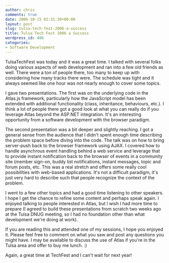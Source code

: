 ```yaml
---
author: chris
comments: true
date: 2006-10-15 02:31:30+00:00
layout: post
slug: tulsa-tech-fest-2006-a-success
title: Tulsa Tech Fest 2006 a Success
wordpress_id: 406
categories:
- Software Development
---
```


TulsaTechFest was today and it was a great time. I talked with several folks doing various aspects of web development and ran into a few old friends as well. There were a ton of people there, too many to keep up with considering how many tracks there were. The schedule was tight and it always seemed like one hour was not nearly enough to cover some topics.

I gave two presentations. The first was on the underlying code in the Atlas.js framework, particularly how the JavaScript model has been extended with additional functionality (class, inheritance, behaviours, etc.). I think a lot of people there got a good look at what you can really do if you leverage Atlas beyond the ASP.NET integration. It's an interesting opportunity from a software development with the browser paradigm.

The second presentation was a bit deeper and slightly reaching. I got a general sense from the audience that I didn't spent enough time describing the problem space before diving into the code. The talk was on how to bring server-push back to the browser framework using AJAX. I covered how to handle asynchrous event handling behind a web service and leverage that to provide instant notification back to the browser of events in a community site (member sign-on, buddy list notifications, instant messages, topic and forum posts, etc. This was a real stretch and offers some really cool possibilities with web-based applications. It's not a difficult paradigm, it's just very hard to describe such that people recognize the context of the problem.

I went to a few other topics and had a good time listening to other speakers. I hope I get the chance to refine some content and perhaps speak again. I enjoyed talking to people interested in Atlas, but I wish I had more time to prepare (I agreed to build these presentations from scratch two weeks ago at the Tulsa DNUG meeting, so I had no foundation other than what development we're doing at work).

If you are reading this and attended one of my sessions, I hope you enjoyed it. Please feel free to comment on what you saw and post any questions you might have. I may be available to discuss the use of Atlas if you're in the Tulsa area and offer to buy me lunch. :)

Again, a great time at TechFest and I can't wait for next year!
